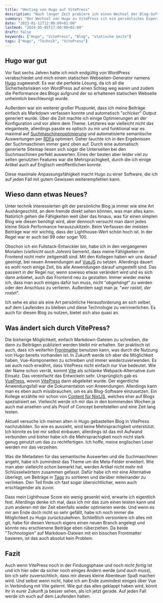 ```yaml
---
title: "Umstieg von Hugo auf VitePress"
description: "Nach langer Zeit probiere ich einen Wechsel der Blog-Software hin zu VitePress."
summary: "Der Wechsel von Hugo zu VitePress ist ein persönliches Experiment, um neue Technologien wie VueJS und Vite zu erlernen. Der Beitrag beleuchtet die Unterschiede zwischen den Systemen, die Anpassungen für den Blog und die Vorteile wiederverwendbarer Komponenten."
date: "2023-01-11T12:00:00+01:00"
lastmod: "2024-05-05T17:00:00+02:00"
draft: false
keywords: ["Hugo", "VitePress", "Blog", "statische Seite"]
tags: ["Hugo", "Technik", "VitePress"]
---
```


Hugo war gut
------------
Vor fast sechs Jahren hatte ich mich endgültig von WordPress verabschiedet
und mich einem statischen Webseiten-Generator namens [Hugo](/post/hallo-welt)
zugewandt. Es war die perfekte Lösung, da ich all die Sicherheitsrisiken von
WordPress auf einen Schlag weg waren und zudem die Performance des Blogs
aufgrund der so erhaltenen statischen Webseite unheimlich beschleunigt wurde.

Außerdem war ein weiterer großer Pluspunkt, dass ich meine Beiträge einfach
als Markdown verfassen konnte und automatisch "_schicker_" Output generiert
wurde. Über die Zeit machte ich einige Optimierungen an der Konfiguration
und vor allem dem Theme. Letzteres war vielleicht nicht das eleganteste,
allerdings passte es optisch zu mir und funktional war es maximal auf
[Suchmaschinenoptimierung](https://de.wikipedia.org/wiki/Suchmaschinenoptimierung)
und automatisierte semantische Auswertungen per [RDFa](https://de.wikipedia.org/wiki/RDFa)
optimiert. Daher tauchte ich in den Ergebnissen der Suchmaschinen immer
ganz oben auf. Durch eine automatisch generierte Sitemap liesen sich sogar
die Unterseiten bei den Suchmaschinen perfekt auswerten. Eines der besten
aber leider viel zu selten genutzten Features war die Mehrsprachigkeit, durch
die ich einige Artikel auch auf Englisch veröffentlichen konnte.

Diese maximale Anpassungsfähigkeit macht Hugo zu einer Software, die ich auf
jeden Fall mit gutem Gewissen weiterempfehlen kann.


Wieso dann etwas Neues?
-----------------------
Unter technik interessierten gilt der persönliche Blog ja immer wie eine Art
Aushängeschild, an dem fremde direkt sehen können, was man alles kann.
Natürlich gehen die Fähigkeiten weit über das hinaus, was für einen simplen
Blog wie diesen benötigt wird, aber dennoch versucht man dann jedes kleine
Stück Performance herauszukitzeln. Beim Verfassen der meisten Beiträge war
mir wichtig, dass der Lighthouse-Wert schön hoch ist. In der Regel war er
auch bei 99 oder sogar 100.

Obschon ich ein Fullstack-Entwickler bin, habe ich in den vergangenen Monaten
(_vielleicht auch Jahren_) bemerkt, dass meine Fähigkeiten im Frontend nicht
mehr zeitgemäß sind. Mit den Kollegen haben wir uns darauf geeinigt, bei
neuen Anwendungen auf [VueJS](https://vuejs.org/) zu setzen. Allerdings
dauert es wohl noch einige Zeit, bis alle Anwendungen darauf umgestellt sind.
Das passiert in der Regel nur, wenn sowieso etwas verändert wird und es sich
dann anbietet, auch das Frontend neu zu gestalten. Immer wieder merke ich,
dass man auch einiges dafür tun muss, nicht "_abgehängt_" zu werden oder
den Anschluss zu verlieren. Außerdem sagt man ja: "_wer rastet, der rostet_".

Ich sehe es also als eine Art persönliche Herausforderung an sich selber,
auf dem Laufenden zu bleiben und diese Technologie zu verinnerlichen. Es
auch für diesen Blog zu nutzen, bietet sich also quasi an.


Was ändert sich durch VitePress?
--------------------------------
Die bisherige Möglichkeit, einfach Markdown-Dateien zu schreiben, die dann
zu Beiträgen publiziert werden bleibt mir erhalten. Ser praktisch ist auch,
dass ich weiterhin [Frontmatter](https://gohugo.io/content-management/front-matter/)
benutzen kann, was durch die Nutzung von Hugo bereits vorhanden ist.
In Zukunft werde ich aber die Möglichkeit haben, Vue-Komponenten zu schreiben
und immer wiederzuverwenden. Es sei auch noch erwähnt, dass VitePress nicht
einfach nur Vue bedeutet. Wie der Name schon verrät, kommt [Vite](https://vitejs.dev/)
als schlanke Webpack-Alternative zum Einsatz. Das vereinfacht das Entwickeln
sehr. Ursprünglich gab es [VuePress](https://vuepress.vuejs.org/), wovon
[VitePress](https://vitepress.vuejs.org/) dann abgeleitet wurde.
Der eigentliche Anwendungsfall war die Dokumentation von Anwendungen.
Allerdings kann man es eben auch missbrauchen, um es als Blog-Software
einzusetzen. Ein Kollege erzählte mir schon von [Content für NixtJS](https://content.nuxtjs.org/),
welches eher auf Blogs spezialisiert sei. Vielleicht werde ich mir das in
den kommenden Wochen ja auch mal ansehen und als Proof of Concept
bereitstellen und eine Zeit lang testen.

Aktuell versuche ich meinen alten in Hugo gebastelten Blog in VitePress
nachzubilden. So wie es aussieht, wird keine Mehrsprachigkeit unterstützt.
Ich könnte es bei mir selbst einbauen, allerdings ist das mit Aufwand
verbunden und bisher habe ich die Mehrsprachigkeit noch nicht stark
genug genutzt um das zu rechtfertigen. Ich hoffe, meine englischen Leser
werden mir das verzeihen.

Was die Metadaten für das semantische Auswerten und die Suchmaschinen angeht,
habe ich zumindest das Theme um die Meta-Felder erweitert. Wie man aber
vielleicht schon bemerkt hat, werden Artikel nicht mehr mit Schlüsselwörtern
zusammen  gefasst. Dafür habe ich mir eine Alternative überlegt, um
Beiträge in [Tags](/tags/) zu sortieren und darüber miteinander zu verlinken.
Den Teil finde ich fast sogar übersichtlicher, wenn auch erschlagender
als zuvor.

Dass mein Lighthouse Score ein wenig gesenkt wird, erwarte ich eigentlich
fest. Allerdings denke ich mal, dass ich mir das zum einen leisten kann
und zum anderen mit der Zeit ebenfalls wieder optimieren werde. Und wenn
es mir am Ende doch nicht so sehr gefällt, habe ich noch immer die Möglichkeit
zu Hugo zurückzukehren. Schließlich versioniere ich alles mit git, habe für
diesen Versuch eigens einen neuen Branch angelegt und könnte neu erschienene
Beiträge eben rüberziehen. Da beide "_Technologien_" auf Markdown-Dateien
mit ein bisschen Frontmatter basieren, ist das auch absolut kein Problem.


Fazit
-----
Auch wenn VitePress noch in der Findungsphase und noch nicht _fertig_ ist
und ich hier oder da sicher noch einiges Ändern werde (_und auch muss_),
bin ich sehr zuversichtlich, dass mir dieses kleine Abenteuer Spaß machen
wird. Und selbst wenn nicht, habe ich am Ende zumindest einiges über Vue
in Verbindung mit Vite gelernt. Wie gut das alles geklappt haben wird, könnt
ihr in eurer Zukunft ja besser sehen, als ich jetzt gerade. Auf jeden Fall
werde ich euch auf dem Laufenden halten.
